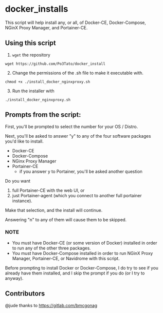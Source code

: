 # docker_installs
This script will help install any, or all, of Docker-CE, Docker-Compose, NGinX Proxy Manager, and Portainer-CE.

## Using this script

1. `wget` the repository

`wget https://github.com/Po3Tato/docker_install`

2. Change the permissions of the .sh file to make it executable with.

`chmod +x ./install_docker_nginxproxy.sh`

3. Run the installer with

`./install_docker_nginxproxy.sh`

## Prompts from the script:
First, you'll be prompted to select the number for your OS / Distro. 

Next, you'll be asked to answer "y" to any of the four software packages you'd like to install. 
- Docker-CE
- Docker-Compose
- NGinx Proxy Manager
- Portainer-CE
  - if you answer y to Portainer, you'll be asked another question

Do you want 
  1. full Portainer-CE with the web UI, or 
  2. just Portainer-agent (which you connect to another full portainer instance). 

Make that selection, and the install will continue.

Answering "n" to any of them will cause them to be skipped.

### NOTE
* You must have Docker-CE (or some version of Docker) installed in order to run any of the other three packages.
* You must have Docker-Compose installed in order to run NGinX Proxy Manager, Portainer-CE, or Navidrome with this script.

Before prompting to install Docker or Docker-Compose, I do try to see if you already have them installed, and I skip the prompt if you do (or I try to anyway).


## Contributors
@jude thanks to https://gitlab.com/bmcgonag
